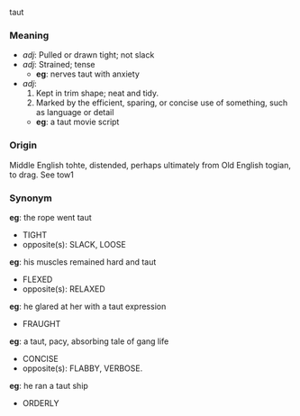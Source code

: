 taut
### Meaning
+ _adj_: Pulled or drawn tight; not slack
+ _adj_: Strained; tense
    + __eg__: nerves taut with anxiety
+ _adj_:
   1. Kept in trim shape; neat and tidy.
   2. Marked by the efficient, sparing, or concise use of something, such as language or detail
    + __eg__: a taut movie script

### Origin

Middle English tohte, distended, perhaps ultimately from Old English togian, to drag. See tow1

### Synonym

__eg__: the rope went taut

+ TIGHT
+ opposite(s): SLACK, LOOSE

__eg__: his muscles remained hard and taut

+ FLEXED
+ opposite(s): RELAXED

__eg__: he glared at her with a taut expression

+ FRAUGHT

__eg__: a taut, pacy, absorbing tale of gang life

+ CONCISE
+ opposite(s): FLABBY, VERBOSE.

__eg__: he ran a taut ship

+ ORDERLY


